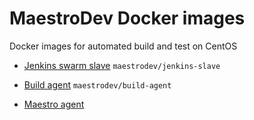 # MaestroDev Docker images

Docker images for automated build and test on CentOS

* [Jenkins swarm slave](jenkins-slave/README.md) `maestrodev/jenkins-slave`

* [Build agent](build-agent/README.md) `maestrodev/build-agent`

* [Maestro agent](maestro-agent/README.md)

